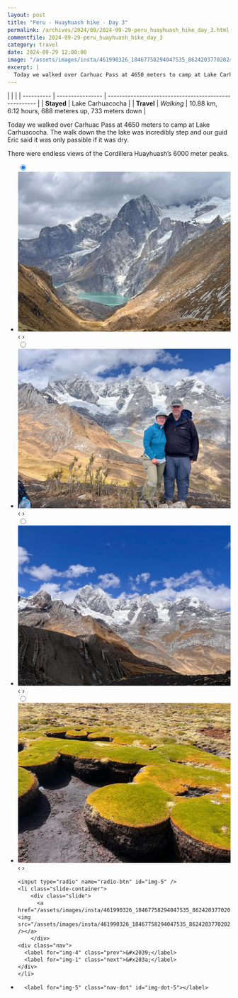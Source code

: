 ```yaml
---
layout: post
title: "Peru - Huayhuash hike - Day 3"
permalink: /archives/2024/09/2024-09-29-peru_huayhuash_hike_day_3.html
commentfile: 2024-09-29-peru_huayhuash_hike_day_3
category: travel
date: 2024-09-29 12:00:00
image: "/assets/images/insta/461990326_18467758294047535_8624203770202452086_n_18028526366368193.jpg"
excerpt: |
  Today we walked over Carhuac Pass at 4650 meters to camp at Lake Carhuacocha.
---
```


|            |                  |
| ---------- | ---------------- | ----------------------------------------------------- |
| **Stayed** | Lake Carhuacocha |
| **Travel** | _Walking_        | 10.88 km, 6:12 hours, 688 meteres up, 733 meters down |

Today we walked over Carhuac Pass at 4650 meters to camp at Lake Carhuacocha. The walk down the the lake was incredibly step and our guid Eric said it was only passible if it was dry.

There were endless views of the Cordillera Huayhuash’s 6000 meter peaks.

<ul class="slides">
    <input type="radio" name="radio-btn" id="img-1" checked="checked" />
    <li class="slide-container">
        <div class="slide">
          <a href="/assets/images/insta/462267380_18467758309047535_6309947346216804353_n_17971644944788921.jpg"><img src="/assets/images/insta/462267380_18467758309047535_6309947346216804353_n_17971644944788921.jpg" /></a>
        </div>
    <div class="nav">
      <label for="img-5" class="prev">&#x2039;</label>
      <label for="img-2" class="next">&#x203a;</label>
    </div>
    </li>
        <input type="radio" name="radio-btn" id="img-2"  />
    <li class="slide-container">
        <div class="slide">
          <a href="/assets/images/insta/461852851_18467758318047535_5185208411783438684_n_18021161432252221.jpg"><img src="/assets/images/insta/461852851_18467758318047535_5185208411783438684_n_18021161432252221.jpg" /></a>
        </div>
    <div class="nav">
      <label for="img-1" class="prev">&#x2039;</label>
      <label for="img-3" class="next">&#x203a;</label>
    </div>
    </li>
        <input type="radio" name="radio-btn" id="img-3"  />
    <li class="slide-container">
        <div class="slide">
          <a href="/assets/images/insta/462232544_18467758327047535_4590702473384266792_n_17938312754913535.jpg"><img src="/assets/images/insta/462232544_18467758327047535_4590702473384266792_n_17938312754913535.jpg" /></a>
        </div>
    <div class="nav">
      <label for="img-2" class="prev">&#x2039;</label>
      <label for="img-4" class="next">&#x203a;</label>
    </div>
    </li>
        <input type="radio" name="radio-btn" id="img-4"  />
    <li class="slide-container">
        <div class="slide">
          <a href="/assets/images/insta/462231513_18467758345047535_3002191911232444730_n_17989106639574129.jpg"><img src="/assets/images/insta/462231513_18467758345047535_3002191911232444730_n_17989106639574129.jpg" /></a>
        </div>
    <div class="nav">
      <label for="img-3" class="prev">&#x2039;</label>
      <label for="img-5" class="next">&#x203a;</label>
    </div>
    </li>
    
    <input type="radio" name="radio-btn" id="img-5" />
    <li class="slide-container">
        <div class="slide">
          <a href="/assets/images/insta/461990326_18467758294047535_8624203770202452086_n_18028526366368193.jpg"><img src="/assets/images/insta/461990326_18467758294047535_8624203770202452086_n_18028526366368193.jpg" /></a>
        </div>
    <div class="nav">
      <label for="img-4" class="prev">&#x2039;</label>
      <label for="img-1" class="next">&#x203a;</label>
    </div>
    </li>
			
<li class="nav-dots">
      <label for="img-1" class="nav-dot" id="img-dot-1"></label>
      <label for="img-2" class="nav-dot" id="img-dot-2"></label>
      <label for="img-3" class="nav-dot" id="img-dot-3"></label>
      <label for="img-4" class="nav-dot" id="img-dot-4"></label>

      <label for="img-5" class="nav-dot" id="img-dot-5"></label>

</li>
</ul>
